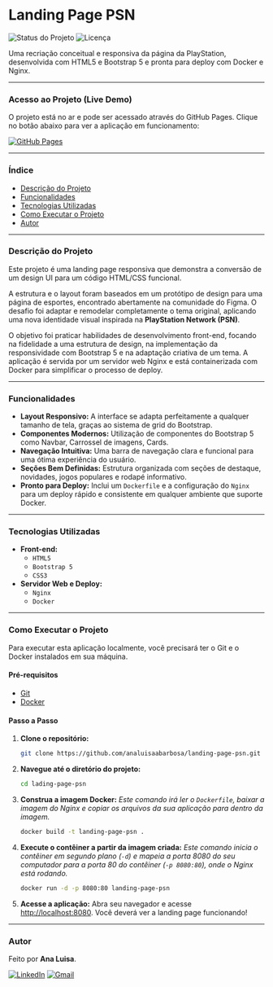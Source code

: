 # Landing Page PSN 

![Status do Projeto](https://img.shields.io/badge/status-concluído-green)
![Licença](https://img.shields.io/badge/license-MIT-blue)

Uma recriação conceitual e responsiva da página da PlayStation, desenvolvida com HTML5 e Bootstrap 5 e pronta para deploy com Docker e Nginx.

---
### Acesso ao Projeto (Live Demo)

O projeto está no ar e pode ser acessado através do GitHub Pages. Clique no botão abaixo para ver a aplicação em funcionamento:

[![GitHub Pages](https://img.shields.io/badge/GitHub%20Pages-222222?style=for-the-badge&logo=github&logoColor=white)](https://analuisaabarbosa.github.io/landing-page-psn)

---

### Índice

* [Descrição do Projeto](#descrição-do-projeto)
* [Funcionalidades](#funcionalidades)
* [Tecnologias Utilizadas](#tecnologias-utilizadas)
* [Como Executar o Projeto](#como-executar-o-projeto)
* [Autor](#autor)

---

### Descrição do Projeto

Este projeto é uma landing page responsiva que demonstra a conversão de um design UI para um código HTML/CSS funcional.

A estrutura e o layout foram baseados em um protótipo de design para uma página de esportes, encontrado abertamente na comunidade do Figma. O desafio foi adaptar e remodelar completamente o tema original, aplicando uma nova identidade visual inspirada na **PlayStation Network (PSN)**.

O objetivo foi praticar habilidades de desenvolvimento front-end, focando na fidelidade a uma estrutura de design, na implementação da responsividade com Bootstrap 5 e na adaptação criativa de um tema. A aplicação é servida por um servidor web Nginx e está containerizada com Docker para simplificar o processo de deploy.

---

### Funcionalidades

- **Layout Responsivo:** A interface se adapta perfeitamente a qualquer tamanho de tela, graças ao sistema de grid do Bootstrap.
- **Componentes Modernos:** Utilização de componentes do Bootstrap 5 como Navbar, Carrossel de imagens, Cards.
- **Navegação Intuitiva:** Uma barra de navegação clara e funcional para uma ótima experiência do usuário.
- **Seções Bem Definidas:** Estrutura organizada com seções de destaque, novidades, jogos populares e rodapé informativo.
- **Pronto para Deploy:** Inclui um `Dockerfile` e a configuração do `Nginx` para um deploy rápido e consistente em qualquer ambiente que suporte Docker.

---

### Tecnologias Utilizadas

- **Front-end:**
  - `HTML5`
  - `Bootstrap 5`
  - `CSS3`
- **Servidor Web e Deploy:**
  - `Nginx`
  - `Docker`

---

### Como Executar o Projeto

Para executar esta aplicação localmente, você precisará ter o Git e o Docker instalados em sua máquina.

#### Pré-requisitos

- [Git](https://git-scm.com/)
- [Docker](https://www.docker.com/products/docker-desktop/)

#### Passo a Passo

1.  **Clone o repositório:**
    ```bash
    git clone https://github.com/analuisaabarbosa/landing-page-psn.git
    ```

2.  **Navegue até o diretório do projeto:**
    ```bash
    cd lading-page-psn
    ```

3.  **Construa a imagem Docker:**
    *Este comando irá ler o `Dockerfile`, baixar a imagem do Nginx e copiar os arquivos da sua aplicação para dentro da imagem.*
    ```bash
    docker build -t landing-page-psn .
    ```

4.  **Execute o contêiner a partir da imagem criada:**
    *Este comando inicia o contêiner em segundo plano (`-d`) e mapeia a porta 8080 do seu computador para a porta 80 do contêiner (`-p 8080:80`), onde o Nginx está rodando.*
    ```bash
    docker run -d -p 8080:80 landing-page-psn
    ```

5.  **Acesse a aplicação:**
    Abra seu navegador e acesse [http://localhost:8080](http://localhost:8080). Você deverá ver a landing page funcionando!

---

### Autor

Feito por **Ana Luisa**.

[![LinkedIn](https://img.shields.io/badge/LinkedIn-0077B5?style=for-the-badge&logo=linkedin&logoColor=white)](https://www.linkedin.com/in/analuisaabarbosa/)
[![Gmail](https://img.shields.io/badge/Gmail-D14836?style=for-the-badge&logo=gmail&logoColor=white)](mailto:analuisaaugustob@gmail.com)
